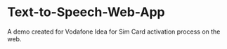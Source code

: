 # Text-to-Speech-Web-App
A demo created for Vodafone Idea for Sim Card activation process on the web.
